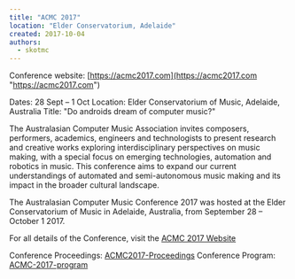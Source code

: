 ```yaml
---
title: "ACMC 2017"
location: "Elder Conservatorium, Adelaide"
created: 2017-10-04
authors: 
  - skotmc
---
```


Conference website: [https://acmc2017.com](https://acmc2017.com "https://acmc2017.com")

Dates: 28 Sept – 1 Oct Location: Elder Conservatorium of Music, Adelaide, Australia Title: "Do androids dream of computer music?"

The Australasian Computer Music Association invites composers, performers, academics, engineers and technologists to present research and creative works exploring interdisciplinary perspectives on music making, with a special focus on emerging technologies, automation and robotics in music. This conference aims to expand our current understandings of automated and semi-autonomous music making and its impact in the broader cultural landscape.

The Australasian Computer Music Conference 2017 was hosted at the Elder Conservatorium of Music in Adelaide, Australia, from September 28 – October 1 2017.

For all details of the Conference, visit the [ACMC 2017 Website](https://acmc2017.com "ACMC 2017 Website")

Conference Proceedings: [ACMC2017-Proceedings](assets/ACMC2017Proceedings.pdf) Conference Program: [ACMC-2017-program](assets/ACMC-2017-program.pdf)
